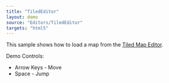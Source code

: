 ```yaml
---
title: "TiledEditor"
layout: demo
source: "Editors/TiledEditor"
targets: "html5"
---
```


This sample shows how to load a map from the [Tiled Map Editor](http://www.mapeditor.org/).

Demo Controls:

*   Arrow Keys - Move
*   Space - Jump
